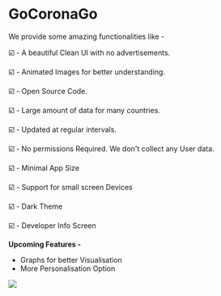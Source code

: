 # GoCoronaGo

We provide some amazing functionalities like -

☑️  - A beautiful Clean UI with no advertisements.

☑️  - Animated Images for better understanding.

☑️  - Open Source Code.

☑️  - Large amount of data for many countries.

☑️  - Updated at regular intervals.

☑️  - No permissions Required. We don't collect any User data.

☑️  - Minimal App Size

☑️  - Support for small screen Devices

☑️  - Dark Theme 

☑️  - Developer Info Screen

**Upcoming Features -**

- Graphs for better Visualisation
- More Personalisation Option 



![](demo/demo.gif)
